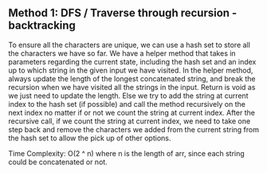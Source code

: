 ## Method 1: DFS / Traverse through recursion - backtracking

To ensure all the characters are unique, we can use a hash set to store all the characters we have so far. We have a helper method 
that takes in parameters regarding the current state, including the hash set and an index up to which string in the given input we 
have visited. In the helper method, always update the length of the longest concatenated string, and break the recursion when we have 
visited all the strings in the input. Return is void as we just need to update the length. Else we try to add the string at current 
index to the hash set (if possible) and call the method recursively on the next index no matter if or not we count the string at current
index. After the recursive call, if we count the string at current index, we need to take one step back and remove the characters we added
from the current string from the hash set to allow the pick up of other options.

Time Complexity: O(2 ^ n) where n is the length of arr, since each string could be concatenated or not.
